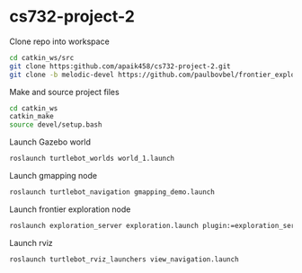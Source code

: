 # cs732-project-2

Clone repo into workspace
```bash
cd catkin_ws/src
git clone https:github.com/apaik458/cs732-project-2.git
git clone -b melodic-devel https://github.com/paulbovbel/frontier_exploration.git
```

Make and source project files
```bash
cd catkin_ws
catkin_make
source devel/setup.bash
```

Launch Gazebo world
```bash
roslaunch turtlebot_worlds world_1.launch
```

Launch gmapping node
```bash
roslaunch turtlebot_navigation gmapping_demo.launch
```

Launch frontier exploration node
```bash
roslaunch exploration_server exploration.launch plugin:=exploration_server::ExamplePlugin
```

Launch rviz
```bash
roslaunch turtlebot_rviz_launchers view_navigation.launch
```
